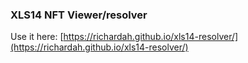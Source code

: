 ### XLS14 NFT Viewer/resolver
Use it here: [https://richardah.github.io/xls14-resolver/](https://richardah.github.io/xls14-resolver/)
